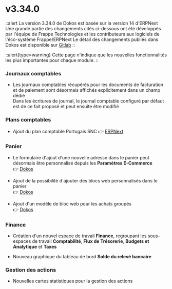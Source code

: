 # v3.34.0

::alert
La version 3.34.0 de Dokos est basée sur la version 14 d'ERPNext
Une grande partie des changements cités ci-dessous ont été développés par l'équipe de Frappe Technologies et les contributeurs aux logiciels de l'éco-système Frappe/ERPNext
Le détail des changements publiés dans Dokos est disponible sur [Gitlab](https://gitlab.com/dokos/dokos/-/releases/v3.34.0)
::

::alert{type=warning}
Cette page n'indique que les nouvelles fonctionnalités les plus importantes pour chaque module.
::

### Journaux comptables

- Les journaux comptables récupérés pour les documents de facturation et de paiement sont désormais affichés explicitement dans un champ dédié  
Dans les écritures de journal, le journal comptable configuré par défaut est de ce fait proposé et peut ensuite être modifié  

### Plans comptables

- Ajout du plan comptable Portugais SNC
:point_right: [ERPNext](https://github.com/frappe/erpnext/pull/35486)


### Panier

- Le formulaire d'ajout d'une nouvelle adresse dans le panier peut désormais être personnalisé depuis les **Paramètres E-Commerce**  
:point_right: [Dokos](https://gitlab.com/dokos/dokos/-/merge_requests/118)


- Ajout de la possibilité d'ajouter des blocs web personnalisés dans le panier  
:point_right: [Dokos](https://gitlab.com/dokos/dokos/-/merge_requests/117)


- Ajout d'un modèle de bloc web pour les achats groupés  
:point_right: [Dokos](https://gitlab.com/dokos/dokos/-/merge_requests/117)


### Finance

- Création d'un nouvel espace de travail **Finance**, regroupant les sous-espaces de travail **Comptabilité**, **Flux de Trésorerie**, **Budgets et Analytique** et **Taxes** 

- Nouveau graphique du tableau de bord **Solde du relevé bancaire**


### Gestion des actions

- Nouvelles cartes statistiques pour la gestion des actions  